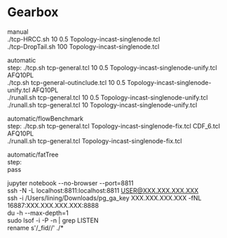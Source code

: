 # Gearbox

manual  
./tcp-HRCC.sh 10 0.5 Topology-incast-singlenode.tcl  
./tcp-DropTail.sh 100 Topology-incast-singlenode.tcl  

automatic  
step: ./tcp.sh tcp-general.tcl 10 0.5 Topology-incast-singlenode-unify.tcl AFQ10PL  
      ./tcp.sh tcp-general-outinclude.tcl 10 0.5 Topology-incast-singlenode-unify.tcl AFQ10PL  
./runall.sh tcp-general.tcl 10 0.5 Topology-incast-singlenode-unify.tcl  
./runall.sh tcp-general.tcl 10 Topology-incast-singlenode-unify.tcl  

automatic/flowBenchmark  
step: ./tcp.sh tcp-general.tcl Topology-incast-singlenode-fix.tcl CDF_6.tcl AFQ10PL  
./runall.sh tcp-general.tcl Topology-incast-singlenode-fix.tcl  

automatic/fatTree  
step:  
    pass  

jupyter notebook --no-browser --port=8811  
ssh -N -L localhost:8811:localhost:8811 USER@XXX.XXX.XXX.XXX  
ssh -i /Users/lining/Downloads/pg_ga_key XXX.XXX.XXX.XXX -fNL 16887:XXX.XXX.XXX.XXX:8888  
du -h --max-depth=1  
sudo lsof -i -P -n | grep LISTEN  
rename s'/_fid//' ./*  
